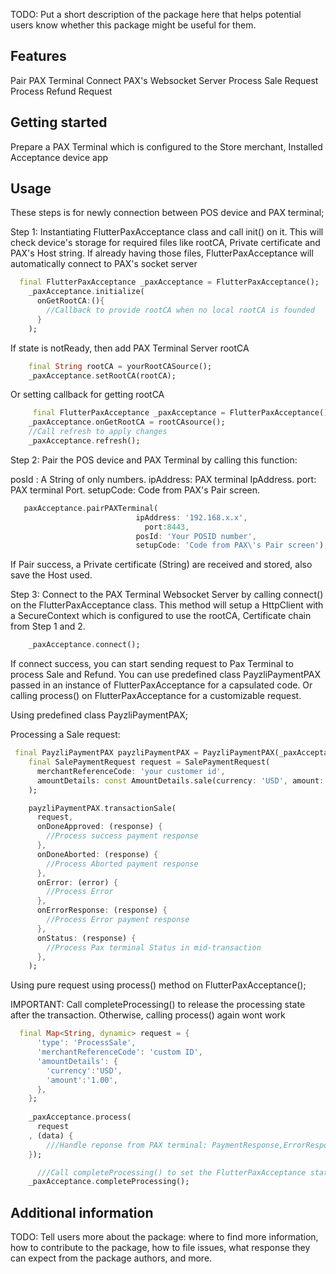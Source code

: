 <!--
This README describes the package. If you publish this package to pub.dev,
this README's contents appear on the landing page for your package.

For information about how to write a good package README, see the guide for
[writing package pages](https://dart.dev/guides/libraries/writing-package-pages).

For general information about developing packages, see the Dart guide for
[creating packages](https://dart.dev/guides/libraries/create-library-packages)
and the Flutter guide for
[developing packages and plugins](https://flutter.dev/developing-packages).
-->

TODO: Put a short description of the package here that helps potential users
know whether this package might be useful for them. 

## Features


Pair PAX Terminal
Connect PAX's Websocket Server
Process Sale Request
Process Refund Request



## Getting started

Prepare a PAX Terminal which is configured to the Store merchant, Installed Acceptance device app

## Usage

These steps is for newly connection between POS device and PAX terminal;

Step 1:
Instantiating FlutterPaxAcceptance class and call init() on it. 
This will check device's storage for required files like rootCA, Private certificate and PAX's Host string.
If  already having those files, FlutterPaxAcceptance will automatically connect to PAX's socket server
```dart
  final FlutterPaxAcceptance _paxAcceptance = FlutterPaxAcceptance();
    _paxAcceptance.initialize(
      onGetRootCA:(){
        //Callback to provide rootCA when no local rootCA is founded
      }
    );
```

If state is notReady, then add PAX Terminal Server rootCA

```dart
    final String rootCA = yourRootCASource();
    _paxAcceptance.setRootCA(rootCA);
```
Or setting callback for getting rootCA 

```dart
     final FlutterPaxAcceptance _paxAcceptance = FlutterPaxAcceptance();
    _paxAcceptance.onGetRootCA = rootCAsource();
    //Call refresh to apply changes
    _paxAcceptance.refresh();
```

Step 2:
Pair the POS device and PAX Terminal by calling this function:

posId : A String of only numbers.
ipAddress: PAX terminal IpAddress.
port: PAX terminal Port.
setupCode: Code from PAX\'s Pair screen.

```dart
   paxAcceptance.pairPAXTerminal(
                            ipAddress: '192.168.x.x',
                              port:8443,
                            posId: 'Your POSID number',
                            setupCode: 'Code from PAX\'s Pair screen');
```
If Pair success, a Private certificate (String) are received and stored, also save the Host used.

Step 3: 
Connect to the PAX Terminal Websocket Server by calling connect() on the FlutterPaxAcceptance class.
This method will setup a HttpClient with a SecureContext which is configured to use the rootCA,  Certificate chain from Step 1 and 2.

```dart
    _paxAcceptance.connect();
```

If connect success, you can start sending request to Pax Terminal to process Sale and Refund.
You can use predefined class PayzliPaymentPAX passed in an instance of FlutterPaxAcceptance for a capsulated code. Or calling process() on FlutterPaxAcceptance for a customizable request.

Using predefined class PayzliPaymentPAX;

Processing a Sale request:

```dart
 final PayzliPaymentPAX payzliPaymentPAX = PayzliPaymentPAX(_paxAcceptance);
    final SalePaymentRequest request = SalePaymentRequest(
      merchantReferenceCode: 'your customer id',
      amountDetails: const AmountDetails.sale(currency: 'USD', amount: '1.00'),
    );

    payzliPaymentPAX.transactionSale(
      request,
      onDoneApproved: (response) {
        //Process success payment response
      },
      onDoneAborted: (response) {
        //Process Aborted payment response
      },
      onError: (error) {
        //Process Error
      },
      onErrorResponse: (response) {
        //Process Error payment response
      },
      onStatus: (response) {
        //Process Pax terminal Status in mid-transaction
      },
    );
```
Using pure request using process() method on  FlutterPaxAcceptance();

IMPORTANT: Call completeProcessing() to release the processing state after the transaction. Otherwise, calling process() again wont work

```dart
  final Map<String, dynamic> request = {
      'type': 'ProcessSale',
      'merchantReferenceCode': 'custom ID',
      'amountDetails': {
        'currency':'USD',
        'amount':'1.00',
      },
    };
   
    _paxAcceptance.process( 
      request
    , (data) { 
        ///Handle reponse from PAX terminal: PaymentResponse,ErrorResponse,...
    });

      ///Call completeProcessing() to set the FlutterPaxAcceptance state back to 'connected' to be able to process later request.
    _paxAcceptance.completeProcessing();
```




## Additional information

TODO: Tell users more about the package: where to find more information, how to
contribute to the package, how to file issues, what response they can expect
from the package authors, and more.

